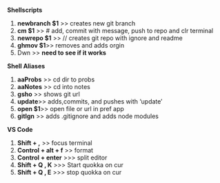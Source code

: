 **Shellscripts**

1. **newbranch $1** >> creates new  git branch
2. **cm $1** >> # add, commit with message, push to repo and clr terminal
3. **newrepo $1** >> // creates git repo with ignore and readme
4. **ghmov $1**>> removes and adds orgin
5. Dwn >> **need to see if it works**


**Shell Aliases**

1. **aaProbs** >> cd dir to probs
2. **aaNotes** >> cd into notes
3. **gsho** >> shows git url
4. **update**>> adds,commits, and pushes with ‘update’
5. **open $1**>> open file or url in pref app
6. **gitIgn** >> adds .gitignore and adds node modules

**VS Code**
1. **Shift + ,** >> focus terminal
2. **Control + alt + f** >> format
3. **Control + enter** >>> split editor
4. **Shift + Q , K** >>> Start quokka on cur
5. **Shift + Q , E** >>> stop quokka on cur